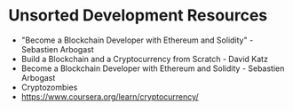 # Unsorted Development Resources
* "Become a Blockchain Developer with Ethereum and Solidity" - Sebastien Arbogast
* Build a Blockchain and a Cryptocurrency from Scratch - David Katz
* Become a Blockchain Developer with Ethereum and Solidity - Sebastien Arbogast
* Cryptozombies
* https://www.coursera.org/learn/cryptocurrency/
